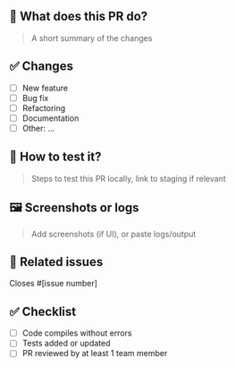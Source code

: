 ## 📌 What does this PR do?

> A short summary of the changes

## ✅ Changes
- [ ] New feature
- [ ] Bug fix
- [ ] Refactoring
- [ ] Documentation
- [ ] Other: ...

## 🧪 How to test it?
> Steps to test this PR locally, link to staging if relevant

## 🖼 Screenshots or logs
> Add screenshots (if UI), or paste logs/output

## 📎 Related issues
Closes #[issue number]

## ✅ Checklist
- [ ] Code compiles without errors
- [ ] Tests added or updated
- [ ] PR reviewed by at least 1 team member
